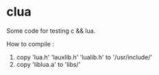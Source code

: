 clua
====

Some code for testing c &amp;&amp; lua.

How to compile :
  1. copy 'lua.h' 'lauxlib.h' 'lualib.h' to '/usr/include/'
  2. copy 'liblua.a' to 'libs/'
